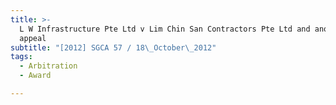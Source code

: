 ```yaml
---
title: >-
  L W Infrastructure Pte Ltd v Lim Chin San Contractors Pte Ltd and another
  appeal
subtitle: "[2012] SGCA 57 / 18\_October\_2012"
tags:
  - Arbitration
  - Award

---
```


